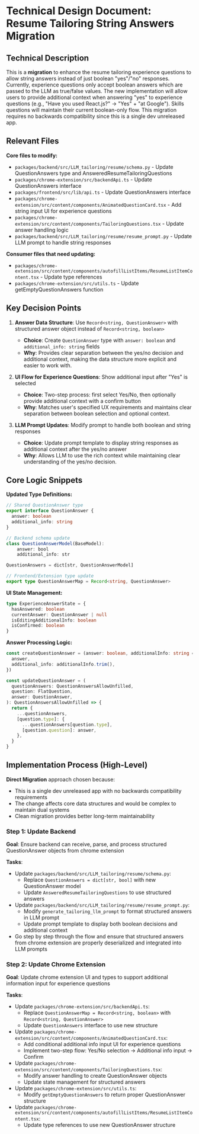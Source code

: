 # Technical Design Document: Resume Tailoring String Answers Migration

## Technical Description

This is a **migration** to enhance the resume tailoring experience questions to allow string answers instead of just boolean "yes"/"no" responses. Currently, experience questions only accept boolean answers which are passed to the LLM as true/false values. The new implementation will allow users to provide additional context when answering "yes" to experience questions (e.g., "Have you used React.js?" → "Yes" + "at Google"). Skills questions will maintain their current boolean-only flow. This migration requires no backwards compatibility since this is a single dev unreleased app.

## Relevant Files

**Core files to modify:**

- `packages/backend/src/LLM_tailoring/resume/schema.py` - Update QuestionAnswers type and AnsweredResumeTailoringQuestions
- `packages/chrome-extension/src/backendApi.ts` - Update QuestionAnswers interface
- `packages/frontend/src/lib/api.ts` - Update QuestionAnswers interface
- `packages/chrome-extension/src/content/components/AnimatedQuestionCard.tsx` - Add string input UI for experience questions
- `packages/chrome-extension/src/content/components/TailoringQuestions.tsx` - Update answer handling logic
- `packages/backend/src/LLM_tailoring/resume/resume_prompt.py` - Update LLM prompt to handle string responses

**Consumer files that need updating:**

- `packages/chrome-extension/src/content/components/autofillListItems/ResumeListItemContent.tsx` - Update type references
- `packages/chrome-extension/src/utils.ts` - Update getEmptyQuestionAnswers function

## Key Decision Points

1. **Answer Data Structure**: Use `Record<string, QuestionAnswer>` with structured answer object instead of `Record<string, boolean>`

   - **Choice**: Create `QuestionAnswer` type with `answer: boolean` and `additional_info: string` fields
   - **Why**: Provides clear separation between the yes/no decision and additional context, making the data structure more explicit and easier to work with.

2. **UI Flow for Experience Questions**: Show additional input after "Yes" is selected

   - **Choice**: Two-step process: first select Yes/No, then optionally provide additional context with a confirm button
   - **Why**: Matches user's specified UX requirements and maintains clear separation between boolean selection and optional context.

3. **LLM Prompt Updates**: Modify prompt to handle both boolean and string responses
   - **Choice**: Update prompt template to display string responses as additional context after the yes/no answer
   - **Why**: Allows LLM to use the rich context while maintaining clear understanding of the yes/no decision.

## Core Logic Snippets

**Updated Type Definitions:**

```typescript
// Shared QuestionAnswer type
export interface QuestionAnswer {
  answer: boolean
  additional_info: string
}

// Backend schema update
class QuestionAnswerModel(BaseModel):
    answer: bool
    additional_info: str

QuestionAnswers = dict[str, QuestionAnswerModel]

// Frontend/Extension type update
export type QuestionAnswerMap = Record<string, QuestionAnswer>
```

**UI State Management:**

```typescript
type ExperienceAnswerState = {
  hasAnswered: boolean
  currentAnswer: QuestionAnswer | null
  isEditingAdditionalInfo: boolean
  isConfirmed: boolean
}
```

**Answer Processing Logic:**

```typescript
const createQuestionAnswer = (answer: boolean, additionalInfo: string = ''): QuestionAnswer => ({
  answer,
  additional_info: additionalInfo.trim(),
})

const updateQuestionAnswer = (
  questionAnswers: QuestionAnswersAllowUnfilled,
  question: FlatQuestion,
  answer: QuestionAnswer,
): QuestionAnswersAllowUnfilled => {
  return {
    ...questionAnswers,
    [question.type]: {
      ...questionAnswers[question.type],
      [question.question]: answer,
    },
  }
}
```

## Implementation Process (High-Level)

**Direct Migration** approach chosen because:

- This is a single dev unreleased app with no backwards compatibility requirements
- The change affects core data structures and would be complex to maintain dual systems
- Clean migration provides better long-term maintainability

### Step 1: Update Backend

**Goal**: Ensure backend can receive, parse, and process structured QuestionAnswer objects from chrome extension

**Tasks**:

- Update `packages/backend/src/LLM_tailoring/resume/schema.py`:
  - Replace `QuestionAnswers = dict[str, bool]` with new QuestionAnswer model
  - Update `AnsweredResumeTailoringQuestions` to use structured answers
- Update `packages/backend/src/LLM_tailoring/resume/resume_prompt.py`:
  - Modify `generate_tailoring_llm_prompt` to format structured answers in LLM prompt
  - Update prompt template to display both boolean decisions and additional context
- Go step by step through the flow and ensure that structured answers from chrome extension are properly deserialized and integrated into LLM prompts

### Step 2: Update Chrome Extension

**Goal**: Update chrome extension UI and types to support additional information input for experience questions

**Tasks**:

- Update `packages/chrome-extension/src/backendApi.ts`:
  - Replace `QuestionAnswerMap = Record<string, boolean>` with `Record<string, QuestionAnswer>`
  - Update `QuestionAnswers` interface to use new structure
- Update `packages/chrome-extension/src/content/components/AnimatedQuestionCard.tsx`:
  - Add conditional additional info input UI for experience questions
  - Implement two-step flow: Yes/No selection → Additional info input → Confirm
- Update `packages/chrome-extension/src/content/components/TailoringQuestions.tsx`:
  - Modify answer handling to create QuestionAnswer objects
  - Update state management for structured answers
- Update `packages/chrome-extension/src/utils.ts`:
  - Modify `getEmptyQuestionAnswers` to return proper QuestionAnswer structure
- Update `packages/chrome-extension/src/content/components/autofillListItems/ResumeListItemContent.tsx`:
  - Update type references to use new QuestionAnswer structure
